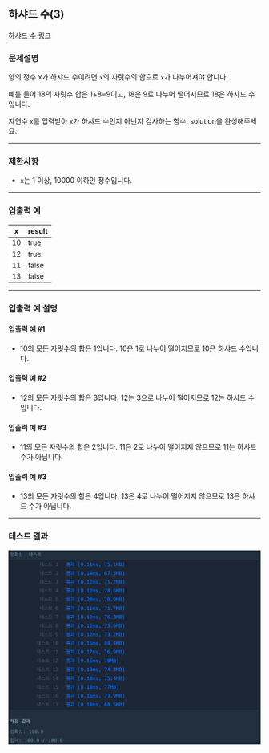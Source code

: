 ## 하샤드 수(3)

[하샤드 수 링크](https://school.programmers.co.kr/learn/courses/30/lessons/12947)

### 문제설명

양의 정수 x가 하샤드 수이려면 `x`의 자릿수의 합으로 `x`가 나누어져야 합니다.

예를 들어 18의 자릿수 합은 1+8=9이고, 18은 9로 나누어 떨어지므로 18은 하샤드 수입니다.

자연수 `x`를 입력받아 `x`가 하샤드 수인지 아닌지 검사하는 함수, solution을 완성해주세요.

---

### 제한사항

+ `x`는 1 이상, 10000 이하인 정수입니다.

---

### 입출력 예

| x  | result |
|----|--------|
| 10 | true   |
| 12 | true   |
| 11 | false  |
| 13 | false  |

---

### 입출력 예 설명

#### 입출력 예 #1

+ 10의 모든 자릿수의 합은 1입니다. 10은 1로 나누어 떨어지므로 10은 하샤드 수입니다.

#### 입출력 예 #2

+ 12의 모든 자릿수의 합은 3입니다. 12는 3으로 나누어 떨어지므로 12는 하샤드 수입니다.

#### 입출력 예 #3

+ 11의 모든 자릿수의 합은 2입니다. 11은 2로 나누어 떨어지지 않으므로 11는 하샤드 수가 아닙니다.

#### 입출력 예 #3

+ 13의 모든 자릿수의 합은 4입니다. 13은 4로 나누어 떨어지지 않으므로 13은 하샤드 수가 아닙니다.

---

### 테스트 결과

![결과](./12947_결과.png)